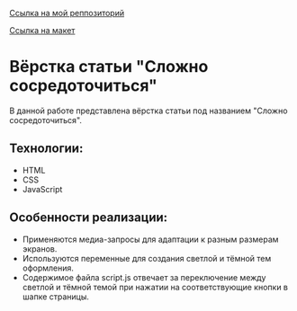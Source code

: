 [Ссылка на мой реппозиторий](https://github.com/AskonaLi/slozhno-sosredotochitsya)

[Ссылка на макет](https://www.figma.com/design/xEsVC5oxshXMFo4wlDcDev/%236-Сложно-сосредоточиться-(Copy)?node-id=0-1&p=f&t=RqgG7rilPOSrKc25-0)

# Вёрстка статьи "Сложно сосредоточиться"
В данной работе представлена вёрстка статьи под названием "Сложно сосредоточиться".

## Технологии:
- HTML
- CSS
- JavaScript

## Особенности реализации:
- Применяются медиа-запросы для адаптации к разным размерам экранов.
- Используются переменные для создания светлой и тёмной тем оформления.
- Содержимое файла script.js отвечает за переключение между светлой и тёмной темой при нажатии на соответствующие кнопки в шапке страницы.

